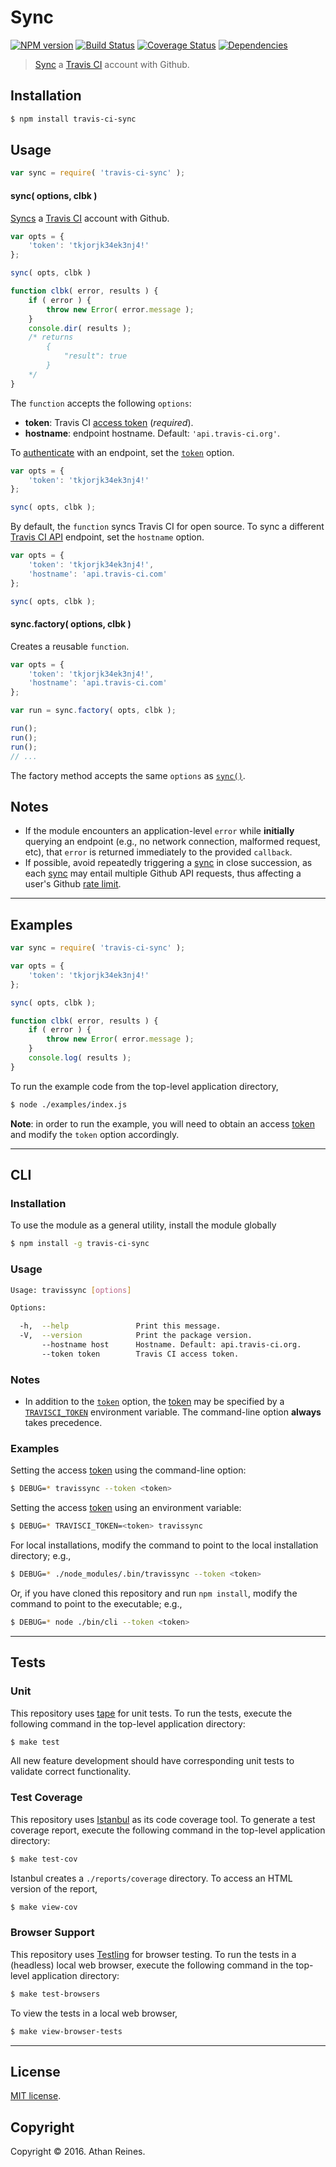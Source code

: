 Sync
===
[![NPM version][npm-image]][npm-url] [![Build Status][build-image]][build-url] [![Coverage Status][coverage-image]][coverage-url] [![Dependencies][dependencies-image]][dependencies-url]

> [Sync][travis-sync] a [Travis CI][travis-api] account with Github.


## Installation

``` bash
$ npm install travis-ci-sync
```


## Usage

``` javascript
var sync = require( 'travis-ci-sync' );
```

<a name="sync"></a>
#### sync( options, clbk )

[Syncs][travis-sync] a [Travis CI][travis-api] account with Github.

``` javascript
var opts = {
	'token': 'tkjorjk34ek3nj4!'
};

sync( opts, clbk )

function clbk( error, results ) {
	if ( error ) {
		throw new Error( error.message );
	}
	console.dir( results );
	/* returns
		{
			"result": true
		}
	*/
}
```

The `function` accepts the following `options`:
*	__token__: Travis CI [access token][travis-token] (*required*).
*	__hostname__: endpoint hostname. Default: `'api.travis-ci.org'`.

To [authenticate][travis-token] with an endpoint, set the [`token`][travis-token] option.

``` javascript
var opts = {
	'token': 'tkjorjk34ek3nj4!'
};

sync( opts, clbk );
```

By default, the `function` syncs Travis CI for open source. To sync a different [Travis CI API][travis-api] endpoint, set the `hostname` option.

``` javascript
var opts = {
	'token': 'tkjorjk34ek3nj4!',
	'hostname': 'api.travis-ci.com'
};

sync( opts, clbk );
```


#### sync.factory( options, clbk )

Creates a reusable `function`.

``` javascript
var opts = {
	'token': 'tkjorjk34ek3nj4!',
	'hostname': 'api.travis-ci.com'
};

var run = sync.factory( opts, clbk );

run();
run();
run();
// ...
```

The factory method accepts the same `options` as [`sync()`](#sync).


## Notes

*	If the module encounters an application-level `error` while __initially__ querying an endpoint (e.g., no network connection, malformed request, etc), that `error` is returned immediately to the provided `callback`.
*   If possible, avoid repeatedly triggering a [sync][travis-sync] in close succession, as each [sync][travis-sync] may entail multiple Github API requests, thus affecting a user's Github [rate limit][github-user-rate-limit].


---
## Examples

``` javascript
var sync = require( 'travis-ci-sync' );

var opts = {
	'token': 'tkjorjk34ek3nj4!'
};

sync( opts, clbk );

function clbk( error, results ) {
	if ( error ) {
		throw new Error( error.message );
	}
	console.log( results );
}
```

To run the example code from the top-level application directory,

``` bash
$ node ./examples/index.js
```

__Note__: in order to run the example, you will need to obtain an access [token][travis-token] and modify the `token` option accordingly.


---
## CLI

### Installation

To use the module as a general utility, install the module globally

``` bash
$ npm install -g travis-ci-sync
```


### Usage

``` bash
Usage: travissync [options]

Options:

  -h,  --help               Print this message.
  -V,  --version            Print the package version.
       --hostname host      Hostname. Default: api.travis-ci.org.
       --token token        Travis CI access token.
```


### Notes

*	In addition to the [`token`][travis-token] option, the [token][travis-token] may be specified by a [`TRAVISCI_TOKEN`][travis-token] environment variable. The command-line option __always__ takes precedence.


### Examples

Setting the access [token][travis-token] using the command-line option:

``` bash
$ DEBUG=* travissync --token <token>
```

Setting the access [token][travis-token] using an environment variable:

``` bash
$ DEBUG=* TRAVISCI_TOKEN=<token> travissync
```

For local installations, modify the command to point to the local installation directory; e.g., 

``` bash
$ DEBUG=* ./node_modules/.bin/travissync --token <token>
```

Or, if you have cloned this repository and run `npm install`, modify the command to point to the executable; e.g., 

``` bash
$ DEBUG=* node ./bin/cli --token <token>
```


---
## Tests

### Unit

This repository uses [tape][tape] for unit tests. To run the tests, execute the following command in the top-level application directory:

``` bash
$ make test
```

All new feature development should have corresponding unit tests to validate correct functionality.


### Test Coverage

This repository uses [Istanbul][istanbul] as its code coverage tool. To generate a test coverage report, execute the following command in the top-level application directory:

``` bash
$ make test-cov
```

Istanbul creates a `./reports/coverage` directory. To access an HTML version of the report,

``` bash
$ make view-cov
```


### Browser Support

This repository uses [Testling][testling] for browser testing. To run the tests in a (headless) local web browser, execute the following command in the top-level application directory:

``` bash
$ make test-browsers
```

To view the tests in a local web browser,

``` bash
$ make view-browser-tests
```

<!-- [![browser support][browsers-image]][browsers-url] -->


---
## License

[MIT license](http://opensource.org/licenses/MIT).


## Copyright

Copyright &copy; 2016. Athan Reines.


[npm-image]: http://img.shields.io/npm/v/travis-ci-sync.svg
[npm-url]: https://npmjs.org/package/travis-ci-sync

[build-image]: http://img.shields.io/travis/kgryte/travis-ci-sync/master.svg
[build-url]: https://travis-ci.org/kgryte/travis-ci-sync

[coverage-image]: https://img.shields.io/codecov/c/github/kgryte/travis-ci-sync/master.svg
[coverage-url]: https://codecov.io/github/kgryte/travis-ci-sync?branch=master

[dependencies-image]: http://img.shields.io/david/kgryte/travis-ci-sync.svg
[dependencies-url]: https://david-dm.org/kgryte/travis-ci-sync

[dev-dependencies-image]: http://img.shields.io/david/dev/kgryte/travis-ci-sync.svg
[dev-dependencies-url]: https://david-dm.org/dev/kgryte/travis-ci-sync

[github-issues-image]: http://img.shields.io/github/issues/kgryte/travis-ci-sync.svg
[github-issues-url]: https://github.com/kgryte/travis-ci-sync/issues

[tape]: https://github.com/substack/tape
[istanbul]: https://github.com/gotwarlost/istanbul
[testling]: https://ci.testling.com

[github-user-rate-limit]: https://github.com/kgryte/github-user-rate-limit

[travis-api]: https://docs.travis-ci.com/api
[travis-sync]: https://docs.travis-ci.com/api?http#users
[travis-token]: https://github.com/kgryte/travis-ci-access-token
